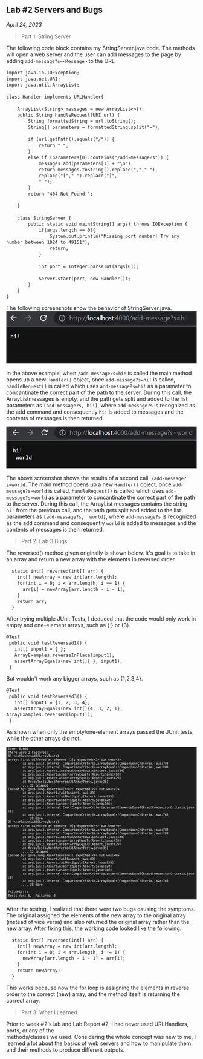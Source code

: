 ## Lab #2 Servers and Bugs
*April 24, 2023*

> Part 1: String Server

The following code block contains my StringServer.java code. The methods will open a web server and the user can add messages to the page by adding 
`add-message?s=<Message>` to the URL

```
import java.io.IOException;
import java.net.URI;
import java.util.ArrayList;

class Handler implements URLHandler{

    ArrayList<String> messages = new ArrayList<>();
    public String handleRequest(URI url) {
        String formattedString = url.toString();
        String[] parameters = formattedString.split("=");

        if (url.getPath().equals("/")) {
            return " ";
        }
        else if (parameters[0].contains("/add-message?s")) {
            messages.add(parameters[1] + "\n");
            return messages.toString().replace(","," ").
            replace("["," ").replace("]",
            " ");
        }
        return "404 Not Found!";

    }

    class StringServer {
        public static void main(String[] args) throws IOException {
            if(args.length == 0){
                System.out.println("Missing port number! Try any number between 1024 to 49151");
                return;
            }
    
            int port = Integer.parseInt(args[0]);
    
            Server.start(port, new Handler());
        }
    }
}
```

The following screenshots show the behavior of StringServer.java.
![hi!](hi!_lab3.png)

In the above example, when `/add-message?s=hi!` is called the main method opens up a new 
`Handler()` object, once `add-message?s=hi!` is called, `handleRequest()` is called which uses 
`add-message?s=hi!` as a parameter to concantinate the correct part of the path to the server. 
During this call, the ArrayListmessages is empty, and the path gets split and added to the list 
parameters as `[add-message?s, hi!]`, where `add-message?s` is recognized as the add command and 
consequently `hi!` is added to messages and the contents of messages is then returned.

![world](world_lab3.png)

The above screenshot shows the results of a second call, `/add-message?s=world`. The main method 
opens up a new `Handler()` object, once `add-message?s=world` is called, `handleRequest()` is 
called which uses `add-message?s=world` as a parameter to concantinate the correct part of the 
path to the server. During this call, the ArrayList messages contains the string `hi!` from the 
previous call, and the path gets split and added to the list parameters as `[add-message?s, 
world]`, where `add-message?s` is recognized as the add command and consequently `world` is 
added to messages and the contents of messages is then returned.

>Part 2: Lab 3 Bugs

The reversed() method given originally is shown below. It's goal is to take in an array and return a 
new array with the elements in reversed order.

```
  static int[] reversed(int[] arr) {
    int[] newArray = new int[arr.length];
    for(int i = 0; i < arr.length; i += 1) {
      arr[i] = newArray[arr.length - i - 1];
    }
    return arr;
  }
```
After trying multiple JUnit Tests, I deduced that the code would only work in empty and one-element 
arrays, such as { } or {3}. 
```
@Test
 public void testReversed1() {
   int[] input1 = { };
   ArrayExamples.reverseInPlace(input1);
   assertArrayEquals(new int[]{ }, input1);
 }
```
But wouldn't work any bigger arrays, such as {1,2,3,4}.
```
@Test
 public void testReversed3() {
   int[] input1 = {1, 2, 3, 4};
   assertArrayEquals(new int[]{4, 3, 2, 1}, ArrayExamples.reversed(input1));
 }
```
As shown when only the empty/one-element arrays passed the JUnit tests, while the other arrays
did not.

![Junit Output](lab3_junit_output.png)

After the testing, I realized that there were two bugs causing the symptoms. The original assigned 
the elements of the new array to the original array (instead of vice versa) and also returned the 
original array rather than the new array. After fixing this, the working code looked like the 
following.

```
  static int[] reversed(int[] arr) {
    int[] newArray = new int[arr.length];
    for(int i = 0; i < arr.length; i += 1) {
      newArray[arr.length - i - 1] = arr[i];
    }
    return newArray;
  }
```

This works because now the for loop is assigning the elements in reverse order to the correct (new) array, and the method itself is returning the correct array.

>Part 3: What I Learned

Prior to week #2's lab and Lab Report #2, I had never used URLHandlers, ports, or any of the  
methods/classes we used. Considering the whole concept was new to me, I learned a lot about the basics of web servers and how to manipulate them and their methods to produce different outputs.
